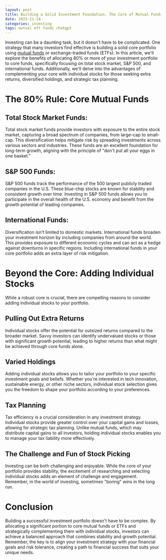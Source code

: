 ```yaml
---
layout: post
title: Building a Solid Investment Foundation. The Core of Mutual Funds and ETFs
date: 2023-11-14
categories: investing
tags: mutual eft funds chatgpt
---
```


Investing can be a daunting task, but it doesn't have to be complicated. One strategy that many investors find effective is building a solid core portfolio using [mutual funds](./2023-12-08-Mutual-Funds) or exchange-traded funds (ETFs). In this article, we'll explore the benefits of allocating 80% or more of your investment portfolio to core funds, specifically focusing on total stock market, S&P 500, and international funds. Additionally, we'll delve into the advantages of complementing your core with individual stocks for those seeking extra returns, diversified holdings, and strategic tax planning.

# The 80% Rule: Core Mutual Funds

## Total Stock Market Funds:

Total stock market funds provide investors with exposure to the entire stock market, capturing a broad spectrum of companies, from large-cap to small-cap. This diversification helps mitigate risk by spreading investments across various sectors and industries. These funds are an excellent foundation for long-term growth, aligning with the principle of "don't put all your eggs in one basket."

## S&P 500 Funds:

S&P 500 funds track the performance of the 500 largest publicly traded companies in the U.S. These blue-chip stocks are known for stability and consistent growth over time. Investing in S&P 500 funds allows you to participate in the overall health of the U.S. economy and benefit from the growth potential of leading companies.

## International Funds:

Diversification isn't limited to domestic markets. International funds broaden your investment horizon by including companies from around the world. This provides exposure to different economic cycles and can act as a hedge against downturns in specific regions. Including international funds in your core portfolio adds an extra layer of risk mitigation.

# Beyond the Core: Adding Individual Stocks

While a robust core is crucial, there are compelling reasons to consider adding individual stocks to your portfolio.

## Pulling Out Extra Returns

Individual stocks offer the potential for outsized returns compared to the broader market. Savvy investors can identify undervalued stocks or those with significant growth potential, leading to higher returns than what might be achieved through core funds alone.

## Varied Holdings

Adding individual stocks allows you to tailor your portfolio to your specific investment goals and beliefs. Whether you're interested in tech innovation, sustainable energy, or other niche sectors, individual stock selection gives you the freedom to shape your portfolio according to your preferences.

## Tax Planning

Tax efficiency is a crucial consideration in any investment strategy. Individual stocks provide greater control over your capital gains and losses, allowing for strategic tax planning. Unlike mutual funds, which may distribute capital gains to all investors, holding individual stocks enables you to manage your tax liability more effectively.

## The Challenge and Fun of Stock Picking

Investing can be both challenging and enjoyable. While the core of your portfolio provides stability, the excitement of researching and selecting individual stocks adds an element of challenge and engagement. Remember, in the world of investing, sometimes "boring" wins in the long run.

# Conclusion

Building a successful investment portfolio doesn't have to be complex. By allocating a significant portion to core mutual funds or ETFs and strategically complementing them with individual stocks, investors can achieve a balanced approach that combines stability and growth potential. Remember, the key is to align your investment strategy with your financial goals and risk tolerance, creating a path to financial success that suits your unique needs.
